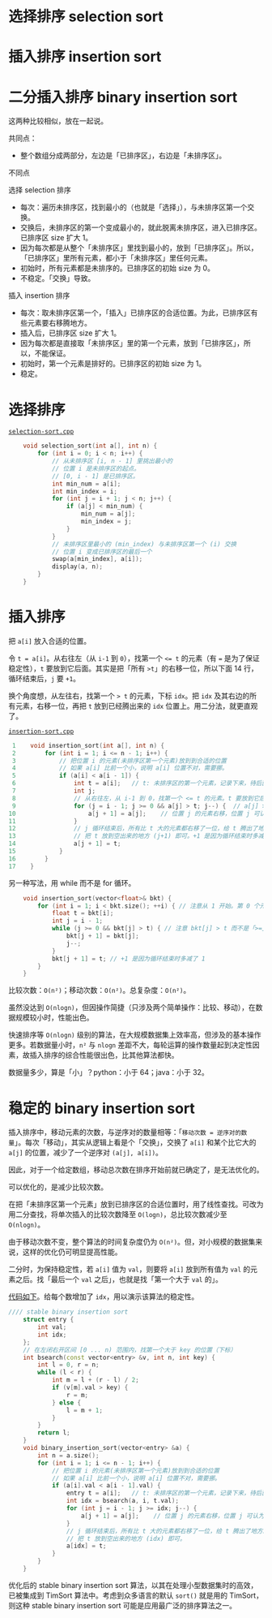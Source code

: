 # 选择排序 selection sort
# 插入排序 insertion sort
# 二分插入排序 binary insertion sort

这两种比较相似，放在一起说。

共同点：
- 整个数组分成两部分，左边是「已排序区」，右边是「未排序区」。

不同点

选择 selection 排序
- 每次：遍历未排序区，找到最小的（也就是「选择」），与未排序区第一个交换。
- 交换后，未排序区的第一个变成最小的，就此脱离未排序区，进入已排序区。已排序区 size 扩大 1。
- 因为每次都是从整个「未排序区」里找到最小的，放到「已排序区」。所以，「已排序区」里所有元素，都小于「未排序区」里任何元素。
- 初始时，所有元素都是未排序的。已排序区的初始 size 为 0。
- 不稳定。「交换」导致。

插入 insertion 排序
- 每次：取未排序区第一个，「插入」已排序区的合适位置。为此，已排序区有些元素要右移腾地方。
- 插入后，已排序区 size 扩大 1。
- 因为每次都是直接取「未排序区」里的第一个元素，放到「已排序区」，所以，不能保证。
- 初始时，第一个元素是排好的。已排序区的初始 size 为 1。
- 稳定。

# 选择排序

[`selection-sort.cpp`](code/selection-sort.cpp)

```c++
    void selection_sort(int a[], int n) {
        for (int i = 0; i < n; i++) {
            // 从未排序区 [i, n - 1] 里挑出最小的
            // 位置 i 是未排序区的起点。
            // [0, i - 1] 是已排序区。
            int min_num = a[i];
            int min_index = i;
            for (int j = i + 1; j < n; j++) {
                if (a[j] < min_num) {
                    min_num = a[j];
                    min_index = j;
                }
            }
            // 未排序区里最小的 (min_index) 与未排序区第一个 (i) 交换
            // 位置 i 变成已排序区的最后一个
            swap(a[min_index], a[i]);
            display(a, n);
        }
    }
```

# 插入排序

把 `a[i]` 放入合适的位置。

令 `t = a[i]`。从右往左（从 `i-1` 到 `0`），找第一个 `<= t` 的元素（有 `=` 是为了保证稳定性），`t` 要放到它后面。其实是把「所有 `>t`」的右移一位，所以下面 14 行，循环结束后，`j` 要 `+1`。

换个角度想，从左往右，找第一个 `> t` 的元素，下标 `idx`。把 `idx` 及其右边的所有元素，右移一位，再把 `t` 放到已经腾出来的 `idx` 位置上。用二分法，就更直观了。

[`insertion-sort.cpp`](code/insertion-sort.cpp)

```c++
 1    void insertion_sort(int a[], int n) {
 2        for (int i = 1; i <= n - 1; i++) {
 3            // 把位置 i 的元素(未排序区第一个元素)放到到合适的位置
 4            // 如果 a[i] 比前一个小，说明 a[i] 位置不对，需要挪。
 5            if (a[i] < a[i - 1]) {
 6                int t = a[i];   // t: 未排序区的第一个元素，记录下来，待后面使用
 7                int j;
 8                // 从右往左，从 i-1 到 0，找第一个 <= t 的元素。t 要放到它后面。
 9                for (j = i - 1; j >= 0 && a[j] > t; j--) {  // a[j] > t 而不是 >= t，保持稳定性
10                    a[j + 1] = a[j];    // 位置 j 的元素右移，位置 j 可认为已经空了(尽管实际上还在)
11                }
12                // j 循环结束后，所有比 t 大的元素都右移了一位，给 t 腾出了地方。
13                // 把 t 放到空出来的地方 (j+1) 即可。+1 是因为循环结束时多减了 1。
14                a[j + 1] = t;
15            }
16        }
17    }
```

另一种写法，用 while 而不是 for 循环。

```cpp
    void insertion_sort(vector<float>& bkt) {
        for (int i = 1; i < bkt.size(); ++i) { // 注意从 1 开始。第 0 个元素是「已排序区」的初始态。
            float t = bkt[i];
            int j = i - 1;
            while (j >= 0 && bkt[j] > t) { // 注意 bkt[j] > t 而不是「>=」，为保持稳定性。
                bkt[j + 1] = bkt[j];
                j--;
            }
            bkt[j + 1] = t; // +1 是因为循环结束时多减了 1
        }
    }
```

比较次数：`O(n²)`；移动次数：`O(n²)`。总复杂度：`O(n²)`。

虽然没达到 `O(nlogn)`，但因操作简捷（只涉及两个简单操作：比较、移动），在数据规模较小时，性能出色。

快速排序等 `O(nlogn)` 级别的算法，在大规模数据集上效率高，但涉及的基本操作更多。若数据量小时，`n²` 与 `nlogn` 差距不大，每轮运算的操作数量起到决定性因素，故插入排序的综合性能很出色，比其他算法都快。

数据量多少，算是「小」？python：小于 64；java：小于 32。

# 稳定的 binary insertion sort

插入排序中，移动元素的次数，与逆序对的数量相等：「`移动次数 = 逆序对的数量`」。每次「移动」，其实从逻辑上看是个「交换」，交换了 `a[i]` 和某个比它大的 `a[j]` 的位置，减少了一个逆序对 `(a[j], a[i])`。

因此，对于一个给定数组，移动总次数在排序开始前就已确定了，是无法优化的。

可以优化的，是减少比较次数。

在把「未排序区第一个元素」放到已排序区的合适位置时，用了线性查找。可改为用二分查找，将单次插入的比较次数降至 `O(logn)`，总比较次数减少至 `O(nlogn)`。

由于移动次数不变，整个算法的时间复杂度仍为 `O(n²)`。但，对小规模的数据集来说，这样的优化仍可明显提高性能。

二分时，为保持稳定性，若 `a[i]` 值为 `val`，则要将 `a[i]` 放到所有值为 `val` 的元素之后。找「最后一个 `val` 之后」，也就是找「第一个大于 `val` 的」。

[代码如下](code/insertion-sort.cpp)。给每个数增加了 `idx`，用以演示该算法的稳定性。

```cpp
//// stable binary insertion sort
    struct entry {
        int val;
        int idx;
    };
    // 在左闭右开区间 [0 ... n) 范围内，找第一个大于 key 的位置（下标）
    int bsearch(const vector<entry> &v, int n, int key) {
        int l = 0, r = n;
        while (l < r) {
            int m = l + (r - l) / 2;
            if (v[m].val > key) {
                r = m;
            } else {
                l = m + 1;
            }
        }
        return l;
    }
    void binary_insertion_sort(vector<entry> &a) {
        int n = a.size();
        for (int i = 1; i <= n - 1; i++) {
            // 把位置 i 的元素(未排序区第一个元素)放到到合适的位置
            // 如果 a[i] 比前一个小，说明 a[i] 位置不对，需要挪。
            if (a[i].val < a[i - 1].val) {
                entry t = a[i];   // t: 未排序区的第一个元素，记录下来，待后面使用
                int idx = bsearch(a, i, t.val);
                for (int j = i - 1; j >= idx; j--) {
                    a[j + 1] = a[j];    // 位置 j 的元素右移，位置 j 可认为已经空了(尽管实际上还在)
                }
                // j 循环结束后，所有比 t 大的元素都右移了一位，给 t 腾出了地方。
                // 把 t 放到空出来的地方 (idx) 即可。
                a[idx] = t;
            }
        }
    }
```

优化后的 stable binary insertion sort 算法，以其在处理小型数据集时的高效，已被集成到 TimSort 算法中。考虑到众多语言的默认 `sort()` 就是用的 TimSort，则这种 stable binary insertion sort 可能是应用最广泛的排序算法之一。
